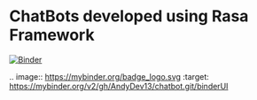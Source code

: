 # ChatBots developed using Rasa Framework 

[![Binder](https://mybinder.org/badge_logo.svg)](https://mybinder.org/v2/gh/AndyDev13/chatbot.git/binderUI)

.. image:: https://mybinder.org/badge_logo.svg
 :target: https://mybinder.org/v2/gh/AndyDev13/chatbot.git/binderUI
